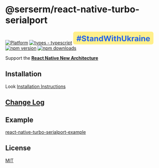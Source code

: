 # @serserm/react-native-turbo-serialport

[![Platform](https://img.shields.io/badge/platform-android-989898.svg)](https://npmjs.org/package/@serserm/react-native-turbo-serialport)
[![types - typescript](https://img.shields.io/npm/types/badge-maker)](https://www.typescriptlang.org)
[![StandWithUkraine](https://raw.githubusercontent.com/vshymanskyy/StandWithUkraine/main/badges/StandWithUkraine.svg)](https://github.com/vshymanskyy/StandWithUkraine/blob/main/docs/README.md)
<br/>
[![npm version](https://img.shields.io/npm/v/@serserm/react-native-turbo-serialport.svg)](https://www.npmjs.com/package/@serserm/react-native-turbo-serialport)
[![npm downloads](https://img.shields.io/npm/dm/@serserm/react-native-turbo-serialport.svg)](https://www.npmjs.com/package/@serserm/react-native-turbo-serialport)

Support the **[React Native New Architecture](https://reactnative.dev/docs/the-new-architecture/landing-page)**

## Installation

Look [Installation Instructions](https://github.com/serserm/react-native-turbo-serialport/blob/main/docs/installation.md)

## [Change Log](https://github.com/serserm/react-native-turbo-serialport/blob/main/CHANGELOG.md)

## Example

[react-native-turbo-serialport-example](https://github.com/serserm/react-native-turbo-serialport/blob/main/example)

## License

[MIT](LICENSE)
